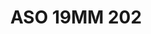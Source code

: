 ---
title: ASO 19MM 202
date: 
draft: false

# descripcion
description : Anillo de plata 925.

materials: Plata 925

color: 

dimensions: 19mm diámetro

code: 05-23-1591

type: "Anillos"

categories: []

price: $5.610,00

price_eftvo: $4.770,00

# Images
# first image will be shown in the product page
images:
  # - image: "images/path_to_image"
  # La ubicacion de las imagenes es imagenes/Anillos/Anillos.Solo Plata/05-23-1591-aso-19mm-202
  - image: "./images/anillos/solo_plata/05-23-1591-aso-19mm-202_a.JPG"
  - image: "./images/anillos/solo_plata/05-23-1591-aso-19mm-202_b.jpg"
  - image: "./images/anillos/solo_plata/05-23-1591-aso-19mm-202_c.jpg"
---